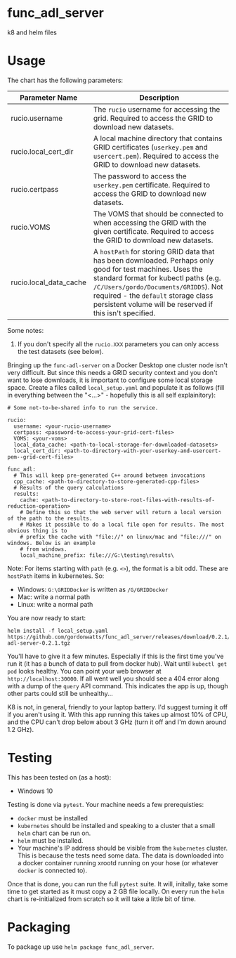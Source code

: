 # func_adl_server

k8 and helm files

# Usage

The chart has the following parameters:

| Parameter Name | Description |
| -------------- | ----------- |
| rucio.username | The `rucio` username for accessing the grid. Required to access the GRID to download new datasets. |
| rucio.local_cert_dir | A local machine directory that contains GRID certificates (`userkey.pem` and `usercert.pem`). Required to access the GRID to download new datasets. |
| rucio.certpass | The password to access the `userkey.pem` certificate. Required to access the GRID to download new datasets. |
| rucio.VOMS | The VOMS that should be connected to when accessing the GRID with the given certificate. Required to access the GRID to download new datasets. |
| rucio.local_data_cache | A `hostPath` for storing GRID data that has been downloaded. Perhaps only good for test machines. Uses the standard format for kubectl paths (e.g. `/C/Users/gordo/Documents/GRIDDS`). Not required - the `default` storage class persistent volume will be reserved if this isn't specified.

Some notes:
1. If you don't specify all the `rucio.XXX` parameters you can only access the test datasets (see below).


Bringing up the `func-adl-server` on a Docker Desktop one cluster node isn't very difficult. But since this needs a GRID security context and you don't want to lose downloads,
it is important to configure some local storage space. Create a files called `local_setup.yaml` and populate it as follows (fill in everything between the "<...>" - hopefully this is
all self explainitory):

```
# Some not-to-be-shared info to run the service.

rucio:
  username: <your-rucio-username>
  certpass: <password-to-access-your-grid-cert-files>
  VOMS: <your-voms>
  local_data_cache: <path-to-local-storage-for-downloaded-datasets>
  local_cert_dir: <path-to-directory-with-your-userkey-and-usercert-pem--grid-cert-files>

func_adl:
  # This will keep pre-generated C++ around between invocations
  cpp_cache: <path-to-directory-to-store-generated-cpp-files>
  # Results of the query calculations
  results:
    cache: <path-to-directory-to-store-root-files-with-results-of-reduction-operation>
    # Define this so that the web server will return a local version of the path to the results.
    # Makes it possible to do a local file open for results. The most obvious thing is to
    # prefix the cache with "file://" on linux/mac and "file:///" on windows. Below is an example
    # from windows.
    local_machine_prefix: file:///G:\testing\results\
```

Note: For items starting with `path` (e.g. `<>`), the format is a bit odd. These are `hostPath` items in kubernetes. So:

- Windows: `G:\GRIDDocker` is written as `/G/GRIDDocker`
- Mac: write a normal path
- Linux: write a normal path

You are now ready to start:

```
helm install -f local_setup.yaml https://github.com/gordonwatts/func_adl_server/releases/download/0.2.1/func-adl-server-0.2.1.tgz
```

You'll have to give it a few minutes. Especially if this is the first time you've run it (it has a bunch of data to pull from docker hub).
Wait until `kubectl get pod` looks healthy. You can point your web browser at `http://localhost:30000`. If all went well you should see a 404 error
along with a dump of the `query` API command. This indicates the app is up, though other parts could still be unhealthy...

K8 is not, in general, friendly to your laptop battery. I'd suggest turning it off if you aren't using it. With this app running this takes up
almost 10% of CPU, and the CPU can't drop below about 3 GHz (turn it off and I'm down around 1.2 GHz).

# Testing

This has been tested on (as a host):

- Windows 10

Testing is done via `pytest`. Your machine needs a few prerequisties:

- `docker` must be installed
- `kubernetes` should be installed and speaking to a cluster that a small `helm` chart can be run on.
- `helm` must be installed.
- Your machine's IP address should be visible from the `kubernetes` cluster. This is because the tests need some data.
  The data is downloaded into a docker container running xrootd running on your hose (or whatever `docker` is connected to).

Once that is done, you can run the full `pytest` suite. It will, initally, take some time to get started as it must copy a 2 GB file locally.
On every run the `helm` chart is re-initialized from scratch so it will take a little bit of time.

# Packaging

To package up use `helm package func_adl_server`.
